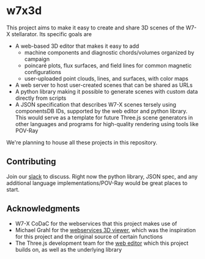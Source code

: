 # w7x3d

This project aims to make it easy to create and share 3D scenes of the W7-X stellarator. Its specific goals are

* A web-based 3D editor that makes it easy to add 
    * machine components and diagnostic chords/volumes organized by campaign
    * poincaré plots, flux surfaces, and field lines for common magnetic configurations
    * user-uploaded point clouds, lines, and surfaces, with color maps
* A web server to host user-created scenes that can be shared as URLs
* A python library making it possible to generate scenes with custom data directly from scripts
* A JSON specification that describes W7-X scenes tersely using componentsDB IDs, supported by the web editor and python library. This would serve as a template for future Three.js scene generators in other languages and programs for high-quality rendering using tools like POV-Ray

We're planning to house all these projects in this repository.

## Contributing

Join our [slack](https://w7x3d.slack.com/signup) to discuss. Right now the python library, JSON spec, and any additional language implementations/POV-Ray would be great places to start.

##  Acknowledgments

* W7-X CoDaC for the webservices that this project makes use of
* Michael Grahl for the [webservices 3D viewer](http://webservices.ipp-hgw.mpg.de/docs/tryitview.html), which was the inspiration for this project and the original source of certain functions
* The Three.js development team for the [web editor](https://threejs.org/editor) which this project builds on, as well as the underlying library

